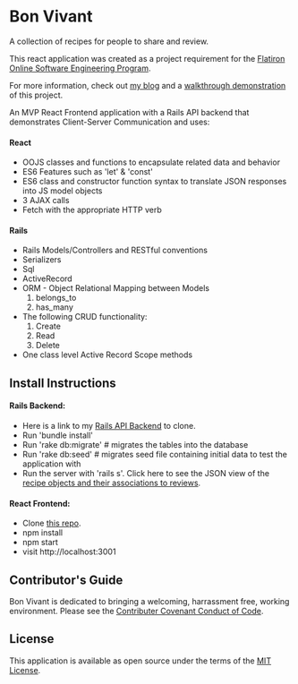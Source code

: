 <h1>Bon Vivant</h1>

A collection of recipes for people to share and review. 

This react application was created as a project requirement for the <a href="https://flatironschool.com/career-courses/coding-bootcamp/online">Flatiron Online Software Engineering Program</a>.

For more information, check out <a href="https://gracenak.medium.com/debugging-typeerror-cannot-read-property-value-of-undefined-f1c729df00b6">my blog</a> and a <a href="https://www.youtube.com/watch?v=r4Jg6Goo1lM&feature=youtu.be">walkthrough demonstration</a> of this project.

An MVP React Frontend application with a Rails API backend that demonstrates Client-Server Communication and uses:
<h4>React</h4>
<ul>
    <li> OOJS classes and functions to encapsulate related data and behavior
    <li> ES6 Features such as 'let' & 'const'
    <li> ES6 class and constructor function syntax to translate JSON responses into JS model objects
    <li> 3 AJAX calls
    <li> Fetch with the appropriate HTTP verb
</ul>
<h4>Rails</h4>
<ul>
    <li> Rails Models/Controllers and RESTful conventions 
    <li> Serializers
    <li> Sql
    <li> ActiveRecord
    <li> ORM - Object Relational Mapping between Models
        <ol> 
            <li>belongs_to
            <li>has_many
        </ol>
    <li> The following CRUD functionality:
        <ol>
            <li>Create
            <li>Read
            <li>Delete
        </ol>
    <li> One class level Active Record Scope methods
</ul>

<h2>Install Instructions</h2>
<h4>Rails Backend:</h4>
<ul>
    <li> Here is a link to my <a href="https://github.com/gracenak/bon_vivant_backend.git">Rails API Backend</a> to clone.
    <li> Run 'bundle install'
    <li> Run 'rake db:migrate' # migrates the tables into the database
    <li> Run 'rake db:seed'    # migrates seed file containing initial data to test the application with
    <li> Run the server with 'rails s'. Click here to see the JSON view of the <a href="http://localhost:3000/api/v1/recipes">recipe objects and their associations to reviews</a>.
</ul>

<h4>React Frontend: </h4>
<ul> 
    <li> Clone <a href="https://github.com/gracenak/bon_vivant_frontend.git">this repo</a>.
    <li> npm install 
    <li> npm start
    <li> visit <a>http://localhost:3001</a>
</ul>


<h2>Contributor's Guide </h2>
Bon Vivant is dedicated to bringing a welcoming, harrassment free, working environment. Please see the <a href="https://www.contributor-covenant.org/version/2/0/code_of_conduct/">Contributer Covenant Conduct of Code</a>.

<h2>License</h2>
This application is available as open source under the terms of the <a href="https://opensource.org/licenses/MIT">MIT License</a>.